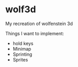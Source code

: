 # wolf3d
My recreation of wolfenstein 3d

Things I want to implement:
- hold keys
- Minimap
- Sprinting
- Sprites
